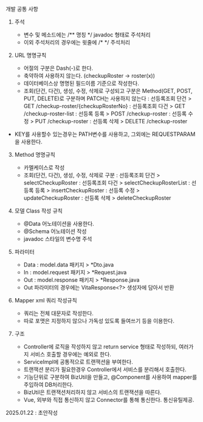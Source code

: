 개발 공통 사항
1. 주석 
   - 변수 및 메소드에는 /** 명칭 */ javadoc 형태로 주석처리
   - 이외 주석처리의 경우에는 윗줄에 /* */ 주석처리

2. URL 명명규칙
   - 어절의 구분은 Dash(-)로 한다.
   - 축약하여 사용하지 않는다. (checkupRoster -> roster(x))
   - 데이터베이스상 명명된 필드이름 기준으로 작성한다.
   - 조회(단건, 다건), 생성, 수정, 삭제로 구성되고 구분은 Method(GET, POST, PUT, DELETE)로 구분하며 PATCH는 사용하지 않는다
    : 선등록조회 단건 > GET /checkup-roster/{checkupRosterNo}
    : 선등록조회 다건 > GET /checkup-roster-list
    : 선등록 등록 > POST /checkup-roster
    : 선등록 수정 > PUT /checkup-roster
    : 선등록 삭제 > DELETE /checkup-roster
  - KEY를 사용할수 있는경우는 PATH변수를 사용하고, 그외에는 REQUESTPARAM을 사용한다.

3. Method 명명규칙
   - 카멜케이스로 작성
   - 조회(단건, 다건), 생성, 수정, 삭제로 구분
    : 선등록조회 단건 > selectCheckupRoster
	: 선등록조회 다건 > selectCheckupRosterList
	: 선등록 등록 > insertCheckupRoster
	: 선등록 수정 > updateCheckupRoster
	: 선등록 삭제 > deleteCheckupRoster
	
4. 모델 Class 작성 규칙
   - @Data 어노테이션을 사용한다.
   - @Schema 어노테이션 작성
   - javadoc 스타일의 변수명 주석

5. 파라미터
   - Data : model.data 패키지 > *Dto.java
   - In : model.request 패키지 > *Request.java
   - Out : model.response 패키지 > *Response.java
   - Out 파라미터의 경우에는 VitaResponse<?> 생성자에 담아서 반환
   
6. Mapper xml 쿼리 작성규칙
   - 쿼리는 전체 대문자로 작성한다.
   - 따로 포맷은 지정하지 않으나 가독성 있도록 들여쓰기 등을 이용한다.

7. 구조
   - Controller에 로직을 작성하지 않고 return service 형태로 작성하되, 여러가지 서비스 호출할 경우에는 예외로 한다.
   - ServiceImpl에 공통적으로 트랜잭션을 부여한다.
   - 트랜잭션 분리가 필요한경우 Controller에서 서비스를 분리해서 호출한다.
   - 기능단위로 구분하여 BizUtil을 만들고, @Component를 사용하여 mapper를 주입하여 DB처리한다. 
   - BizUtil은 트랜잭션처리하지 않고 서비스의 트랜잭션을 따른다.
   - Vue, 외부와 직접 통신하지 않고 Connector를 통해 통신한다. 통신유틸제공.

2025.01.22 : 초안작성
  
